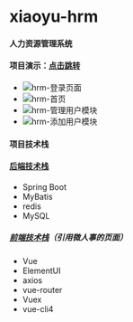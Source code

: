 # xiaoyu-hrm
#### 人力资源管理系统
#### 项目演示：[点击跳转](http://47.106.99.53:8082/)
- ![hrm-登录页面](https://cdn.jsdelivr.net/gh/itqiangyu/xiaoyu-hrm/images/hrm_index.png)
- ![hrm-首页](https://cdn.jsdelivr.net/gh/itqiangyu/xiaoyu-hrm/images/hrm_home.png)
- ![hrm-管理用户模块](https://cdn.jsdelivr.net/gh/itqiangyu/xiaoyu-hrm/images/hrm_userBasic.png)
- ![hrm-添加用户模块](https://cdn.jsdelivr.net/gh/itqiangyu/xiaoyu-hrm/images/hrm_userAdd.png)

#### 项目技术栈

#### [后端技术栈](https://github.com/itqiangyu/xiaoyu-hrm.git)
- Spring Boot
- MyBatis
- redis
- MySQL

##### [前端技术栈](https://github.com/itqiangyu/hrm-web.git)（引用微人事的页面）
- Vue
- ElementUI
- axios
- vue-router
- Vuex
- vue-cli4
